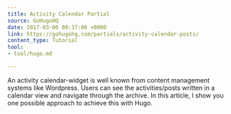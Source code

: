 ```yaml
---
title: Activity Calendar Partial
source: GoHugoHQ
date: 2017-03-06 08:37:00 +0000
link: https://gohugohq.com/partials/activity-calendar-posts/
content_type: Tutorial
tool:
- tool/hugo.md

---
```

An activity calendar-widget is well known from content management systems like Wordpress. Users can see the activities/posts written in a calendar view and navigate through the archive. In this article, I show you one possible approach to achieve this with Hugo.





